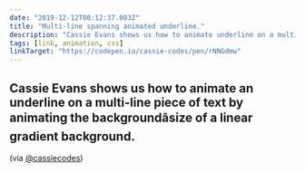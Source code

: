 ```yaml
---
date: "2019-12-12T08:12:37.003Z"
title: "Multi-line spanning animated underline."
description: "Cassie Evans shows us how to animate underline on a multi-line text by animating the backgroundâsize of a linear gradient background."
tags: [link, animation, css]
linkTarget: "https://codepen.io/cassie-codes/pen/rNNGdmw"
---
```

Cassie Evans shows us how to animate an underline on a multi-line piece of text by animating the backgroundâsize of a linear gradient background.
---
 (via [@cassiecodes](https://twitter.com/cassiecodes))